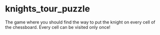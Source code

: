 # knights_tour_puzzle
The game where you should find the way to put the knight on every cell of the chessboard. Every cell can be visited only once! 
